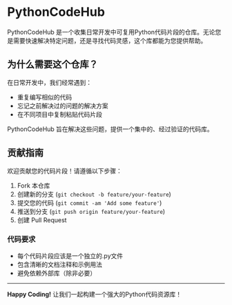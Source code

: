 # PythonCodeHub 

PythonCodeHub 是一个收集日常开发中可复用Python代码片段的仓库。无论您是需要快速解决特定问题，还是寻找代码灵感，这个库都能为您提供帮助。

## 为什么需要这个仓库？

在日常开发中，我们经常遇到：

- 重复编写相似的代码
- 忘记之前解决过的问题的解决方案
- 在不同项目中复制粘贴代码片段

PythonCodeHub 旨在解决这些问题，提供一个集中的、经过验证的代码库。

## 贡献指南

欢迎贡献您的代码片段！请遵循以下步骤：

1. Fork 本仓库
2. 创建新的分支 (`git checkout -b feature/your-feature`)
3. 提交您的代码 (`git commit -am 'Add some feature'`)
4. 推送到分支 (`git push origin feature/your-feature`)
5. 创建 Pull Request

### 代码要求

- 每个代码片段应该是一个独立的.py文件
- 包含清晰的文档注释和示例用法
- 避免依赖外部库（除非必要）

------

**Happy Coding!** 让我们一起构建一个强大的Python代码资源库！
